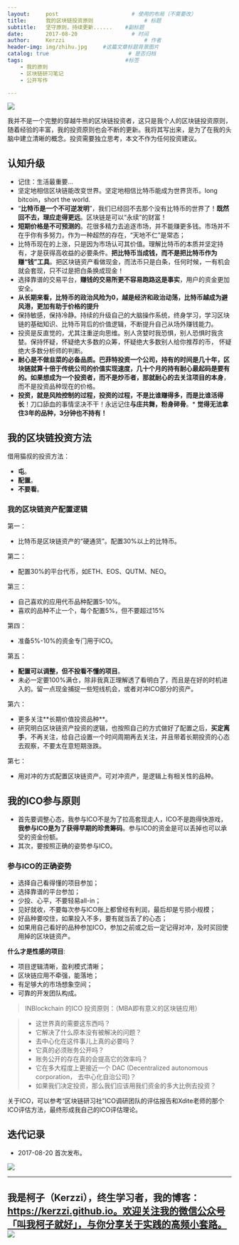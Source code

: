 ```yaml
---
layout:     post                       # 使用的布局（不需要改）
title:      我的区块链投资原则                # 标题
subtitle:   坚守原则，持续更新......    #副标题
date:       2017-08-20                 # 时间
author:     Kerzzi                         # 作者
header-img: img/zhihu.jpg     #这篇文章标题背景图片
catalog: true                         # 是否归档
tags:                                #标签
    - 我的原则
    - 区块链研习笔记
    - 公开写作

---
```


![](https://ww3.sinaimg.cn/large/006tKfTcgy1fiqg99c85xj30zk0m8q59.jpg)

我并不是一个完整的穿越牛熊的区块链投资者，这只是我个人的区块链投资原则，随着经验的丰富，我的投资原则也会不断的更新。我将其写出来，是为了在我的头脑中建立清晰的概念。投资需要独立思考，本文不作为任何投资建议。

## 认知升级

* 记住：生活最重要...
* 坚定地相信区块链能改变世界。坚定地相信⽐特币能成为世界货币。long bitcoin，short the world.
* “**⽐特币是⼀个不可逆发明**”，我们已经回不去那个没有⽐特币的世界了！**既然回不去，理应⾛得更远**。区块链是可以“永续”的财富！
* **短期价格是不可预测的**。花很多精⼒去追逐市场，并不能赚更多钱。市场并不在乎你有多努⼒，作为⼀种超然的存在，“天地不仁”是常态；
* ⽐特币现在的上涨，只是因为市场认可其价值。理解⽐特币的本质并坚定持有，才是获得⾼收益的必要条件。**把⽐特币当成钱，而不是把⽐特币作为赚“钱”⼯具**。把区块链资产看做现⾦，⽽法币只是⽩条，任何时候，⼀有机会就会套现，只不过是把⽩条换成现⾦！
* 选择靠谱的交易平台，**赚钱的交易所更不容易跑路这是事实**，⽤户的资⾦更加安全。
* **从⻓期来看，⽐特币的政治⻛险为0，越是经济和政治动荡，⽐特币越成为避⻛港，更加有助于价格的提升**
* 保持敏感，保持冷静。持续的升级自己的大脑操作系统，终身学习，学习区块链的基础知识、比特币背后的价值逻辑，不断提升自己从场外赚钱能力。
* 投资是反直觉的，尤其注重逆向思维。别人贪婪时我恐惧，别人恐惧时我贪婪。保持怀疑，怀疑绝⼤多数的众筹，怀疑绝⼤多数别⼈给你推荐的币， 怀疑绝⼤多数分析师的判断。
* **耐⼼是不做⾲菜的必备品质。**巴菲特投资⼀个公司，持有的时间是⼏⼗年，区块链就算⼗倍于传统公司的价值实现速度，⼏⼗个⽉的持有耐⼼最起码是要有的。如果想成为⼀个投资者，⽽不是炒币者，那就**耐⼼的去关注项⽬的本身**，⽽不是投资品种现在的价格。
* **投资，就是⻛险控制的过程，投资的过程，不是⽐谁赚得多，⽽是⽐谁活得⻓**！⼑⼝舔⾎的事情坚决不干！永远记住**与庄共舞，粉身碎⻣**。* **觉得⽆法拿住3年的品种，3分钟也不持有！**


## 我的区块链投资方法

借用猫叔的投资方法：

* **屯**。
* **配置**。
* **不要看**。

### 我的区块链资产配置逻辑

第⼀：

* ⽐特币是区块链资产的“硬通货”。配置30%以上的⽐特币。

第⼆：

* 配置30%的平台代币，如ETH、EOS、QUTM、NEO。

第三：

* ⾃⼰喜欢的应用代币品种配置5-10%。
* 喜欢的品种不⽌⼀个，每个配置5%，但不要超过15%

第四：

* 准备5%-10%的资⾦专⻔⽤于ICO。

第五：

* **配置可以调整，但不投看不懂的项⽬**。
* 未必⼀定要100%满仓，除⾮我真正理解透了看明⽩了，⽽且是在好的时机进⼊的。留⼀点现⾦捕捉⼀些短线机会，或者对冲ICO部分的资产。

第六：

* 更多关注**⻓期价值投资品种**。
* 研究明⽩区块链资产投资的逻辑，也按照⾃⼰的⽅式做好了配置之后，**买定离⼿**，不再关注，给⾃⼰设置⼀个时间周期再去关注，并且带着⻓期投资的⼼态去观察，不要太在意短期涨跌。

第七：

* ⽤对冲的⽅式配置区块链资产。可对冲资产，是逻辑上有相关性的品种。

## 我的ICO参与原则

* 首先要调整心态，我参与ICO不是为了拉⾼套现⾛⼈，ICO不是跑得快游戏，**我参与ICO是为了获得早期的珍贵筹码**。参与ICO的资金是可以丢掉也可以承受的资金份额。
* 其次，要按照正确的姿势参与ICO。

### 参与ICO的正确姿势

* 选择⾃⼰看得懂的项⽬参加；
* 选择靠谱的平台参加；
* 少投、⼼平，不要轻易all-in；
* ⻅好就收，不要每次参与ICO账上都曾经有利润，最后却是亏损⼩规模；
* 好品种要咬住，如果投⼊不多，要有就当丢了的⼼态；
* 如果⽤⾃⼰看好的品种参加ICO，参加之前或之后⼀定记得对冲，及时买回使⽤掉的区块链资产。

**什么才是性感的项目**:

* 项⽬逻辑清晰，盈利模式清晰；
* 区块链应⽤不牵强，能落地；
* 有⾜够⼤的市场想象空间；
* 可靠的开发团队构成。

> INBlockchain 的ICO 投资原则：（MBA即有意义的区块链应用）

> * 这世界真的需要这东西吗？
> * 它解决了什么原本没有被解决的问题？
> * 去中心化在这件事儿上真的必要吗？
> * 它真的必须账务公开吗？
> * 账务公开的存在真的会提高它的效率吗？
> * 它在多大程度上更接近一个 DAC (Decentralized autonomous corporation， 去中心化自治公司)？
> * 如果我们决定投资，那么我们应该用我们资金的多大比例去投资？

关于ICO，可以参考“区块链研习社”ICO调研团队的评估报告和Xdite老师的那个ICO评估方法，最终形成我自己的ICO评估理论。

## 迭代记录

* 2017-08-20 首次发布。

![](https://ww4.sinaimg.cn/large/006tNc79gy1fiqg5l95fvj31kw0vlh33.jpg)

---

我是柯子（Kerzzi），终生学习者，我的博客：https://kerzzi.github.io。欢迎关注我的微信公众号「叫我柯子就好」，与你分享关于实践的高频小套路。
    ![](https://ww2.sinaimg.cn/large/006tKfTcgy1fiqgeqm4pzj3076076wel.jpg)
---
